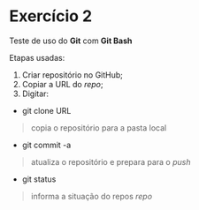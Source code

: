 # Exercício 2
Teste de uso do **Git** com **Git Bash**

Etapas usadas:
1. Criar repositório no GitHub;
2. Copiar a URL do *repo*;
3. Digitar:
* git clone URL  
> copia o repositório para a pasta local

* git commit -a
> atualiza o repositório e prepara para o *push*

* git status
> informa a situação do repos *repo*
